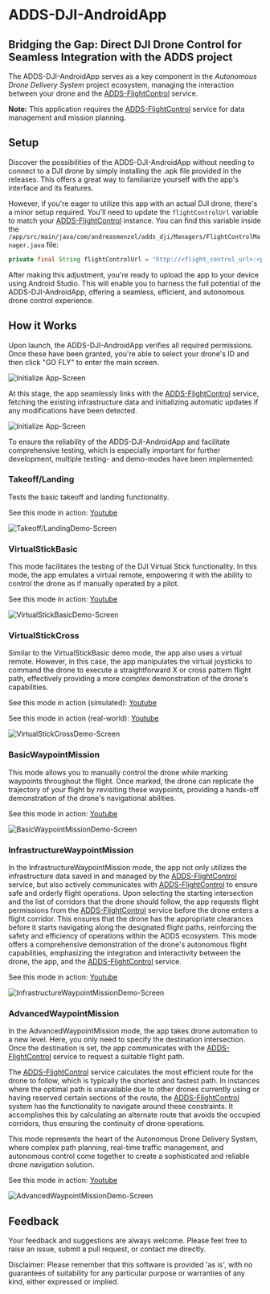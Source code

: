 # ADDS-DJI-AndroidApp

## Bridging the Gap: Direct DJI Drone Control for Seamless Integration with the ADDS project

The ADDS-DJI-AndroidApp serves as a key component in the
*Autonomous Drone Delivery System* project ecosystem, managing the
interaction between your drone and the
[ADDS-FlightControl](https://github.com/Andreas-Menzel/ADDS-FlightControl)
service.

**Note:** This application requires the
[ADDS-FlightControl](https://github.com/Andreas-Menzel/ADDS-FlightControl)
service for data management and mission planning.

## Setup

Discover the possibilities of the ADDS-DJI-AndroidApp without needing to connect
to a DJI drone by simply installing the .apk file provided in the releases. This
offers a great way to familiarize yourself with the app's interface and its
features.

However, if you're eager to utilize this app with an actual DJI drone, there's a
minor setup required. You'll need to update the `flightControlUrl` variable to
match your [ADDS-FlightControl](https://github.com/Andreas-Menzel/ADDS-FlightControl)
instance. You can find this variable inside the
`/app/src/main/java/com/andreasmenzel/adds_dji/Managers/FlightControlManager.java`
file:

```java
private final String flightControlUrl = "http://<flight_control_url>:<port>/";
```

After making this adjustment, you're ready to upload the app to your device
using Android Studio. This will enable you to harness the full potential of the
ADDS-DJI-AndroidApp, offering a seamless, efficient, and autonomous drone
control experience.

## How it Works

Upon launch, the ADDS-DJI-AndroidApp verifies all required permissions. Once
these have been granted, you're able to select your drone's ID and then click
"GO FLY" to enter the main screen.

![Initialize App-Screen](images/initialize_app_screen.jpg)

At this stage, the app seamlessly links with the
[ADDS-FlightControl](https://github.com/Andreas-Menzel/ADDS-FlightControl)
service, fetching the existing infrastructure data and initializing automatic
updates if any modifications have been detected.

![Initialize App-Screen](images/main_app_screen.jpg)

To ensure the reliability of the ADDS-DJI-AndroidApp and facilitate
comprehensive testing, which is especially important for further development,
multiple testing- and demo-modes have been implemented:

### Takeoff/Landing

Tests the basic takeoff and landing functionality.

See this mode in action: [Youtube](https://youtu.be/yjyHMoYgwBY)

![Takeoff/LandingDemo-Screen](images/takeoff_landing_demo.jpg)

### VirtualStickBasic

This mode facilitates the testing of the DJI Virtual Stick functionality. In
this mode, the app emulates a virtual remote, empowering it with the ability to
control the drone as if manually operated by a pilot.

See this mode in action: [Youtube](https://youtu.be/9rUtqEKblUw)

![VirtualStickBasicDemo-Screen](images/virtual_stick_basic_demo.jpg)

### VirtualStickCross

Similar to the VirtualStickBasic demo mode, the app also uses a virtual remote.
However, in this case, the app manipulates the virtual joysticks to command the
drone to execute a straightforward X or cross pattern flight path, effectively
providing a more complex demonstration of the drone's capabilities.

See this mode in action (simulated): [Youtube](https://youtu.be/-yoLSRGguAg)

See this mode in action (real-world): [Youtube](https://youtu.be/61h0QPKzlvw)

![VirtualStickCrossDemo-Screen](images/virtual_stick_cross_demo.jpg)

### BasicWaypointMission

This mode allows you to manually control the drone while marking waypoints
throughout the flight. Once marked, the drone can replicate the trajectory of
your flight by revisiting these waypoints, providing a hands-off demonstration
of the drone's navigational abilities.

See this mode in action: [Youtube](https://youtu.be/g_tqQO5sinE)

![BasicWaypointMissionDemo-Screen](images/basic_waypoint_mission_demo.jpg)

### InfrastructureWaypointMission

In the InfrastructureWaypointMission mode, the app not only utilizes the
infrastructure data saved in and managed by the
[ADDS-FlightControl](https://github.com/Andreas-Menzel/ADDS-FlightControl)
service, but also actively communicates with
[ADDS-FlightControl](https://github.com/Andreas-Menzel/ADDS-FlightControl) to
ensure safe and orderly flight operations. Upon selecting the starting
intersection and the list of corridors that the drone should follow, the app
requests flight permissions from the
[ADDS-FlightControl](https://github.com/Andreas-Menzel/ADDS-FlightControl)
service before the drone enters a flight corridor. This ensures that the drone
has the appropriate clearances before it starts navigating along the designated
flight paths, reinforcing the safety and efficiency of operations within the
ADDS ecosystem. This mode offers a comprehensive demonstration of the drone's
autonomous flight capabilities, emphasizing the integration and interactivity
between the drone, the app, and the
[ADDS-FlightControl](https://github.com/Andreas-Menzel/ADDS-FlightControl)
service.

See this mode in action: [Youtube](https://youtu.be/0oiUxM2VdOI)

![InfrastructureWaypointMissionDemo-Screen](images/infrastructure_waypoint_mission_demo.jpg)

### AdvancedWaypointMission

In the AdvancedWaypointMission mode, the app takes drone automation to a new
level. Here, you only need to specify the destination intersection. Once the
destination is set, the app communicates with the
[ADDS-FlightControl](https://github.com/Andreas-Menzel/ADDS-FlightControl)
service to request a suitable flight path.

The
[ADDS-FlightControl](https://github.com/Andreas-Menzel/ADDS-FlightControl)
service calculates the most efficient route for the drone to
follow, which is typically the shortest and fastest path. In instances where the
optimal path is unavailable due to other drones currently using or having
reserved certain sections of the route, the
[ADDS-FlightControl](https://github.com/Andreas-Menzel/ADDS-FlightControl)
system has the functionality to navigate around these constraints. It
accomplishes this by calculating an alternate route that avoids the occupied
corridors, thus ensuring the continuity of drone operations.

This mode represents the heart of the Autonomous Drone Delivery System, where
complex path planning, real-time traffic management, and autonomous control come
together to create a sophisticated and reliable drone navigation solution.

See this mode in action: [Youtube](https://youtu.be/OemlvOYHL6Q)

![AdvancedWaypointMissionDemo-Screen](images/advanced_waypoint_mission_demo.jpg)

## Feedback

Your feedback and suggestions are always welcome. Please feel free to raise an
issue, submit a pull request, or contact me directly.

Disclaimer: Please remember that this software is provided 'as is', with no
guarantees of suitability for any particular purpose or warranties of any kind,
either expressed or implied.
